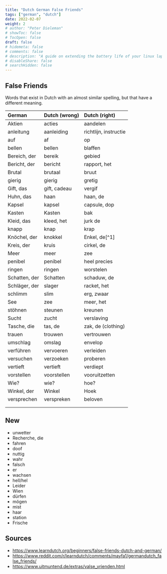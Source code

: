 ```yaml
---
title: "Dutch German False Friends"
tags: ["german", "dutch"]
date: 2022-02-07
weight: 2
# author: "Peter Dieleman"
# showToc: false
# TocOpen: false
draft: false
# hidemeta: false
# comments: false
# description: "A guide on extending the battery life of your linux laptop"
# disableShare: false
# searchHidden: false
---
```


## False Friends

Words that exist in Dutch with an almost similar spelling,
but that have a different meaning.

| German        | Dutch (wrong) | Dutch (right)         |
| :------------ | :------------ | :-------------------- |
| Aktien        | acties        | aandelen              |
| anleitung     | aanleiding    | richtlijn, instructie |
| auf           | af            | op                    |
| bellen        | bellen        | blaffen               |
| Bereich, der  | bereik        | gebied                |
| Bericht, der  | bericht       | rapport, het          |
| Brutal        | brutaal       | bruut                 |
| gierig        | gierig        | gretig                |
| Gift, das     | gift, cadeau  | vergif                |
| Huhn, das     | haan          | haan, de              |
| Kapsel        | kapsel        | capsule, dop          |
| Kasten        | Kasten        | bak                   |
| Kleid, das    | kleed, het    | jurk de               |
| knapp         | knap          | krap                  |
| Knöchel, der  | knokkel       | Enkel, de[^1]         |
| Kreis, der    | kruis         | cirkel, de            |
| Meer          | meer          | zee                   |
| penibel       | penibel       | heel precies          |
| ringen        | ringen        | worstelen             |
| Schatten, der | Schatten      | schaduw, de           |
| Schläger, der | slager        | racket, het           |
| schlimm       | slim          | erg, zwaar            |
| See           | zee           | meer, het             |
| stöhnen       | steunen       | kreunen               |
| Sucht         | zucht         | verslaving            |
| Tasche, die   | tas, de       | zak, de (clothing)    |
| trauen        | trouwen       | vertrouwen            |
| umschlag      | omslag        | envelop               |
| verführen     | vervoeren     | verleiden             |
| versuchen     | verzoeken     | proberen              |
| vertieft      | vertieft      | verdiept              |
| vorstellen    | voorstellen   | vooruitzetten         |
| Wie?          | wie?          | hoe?                  |
| Winkel, der   | Winkel        | Hoek                  |
| versprechen   | verspreken    | beloven               |
|               |               |                       |
|               |               |                       |

## New

- unwetter
- Recherche, die
- fahren
- doof
- nuttig
- wahr
- falsch    
- er
- wachsen
- hell/hel
- Leider
- Wien
- dürfen
- mögen
- mist
- haar
- station
- Frische

## Sources 

- <https://www.learndutch.org/beginners/false-friends-dutch-and-german/>
- <https://www.reddit.com/r/learndutch/comments/mayfa1/germandutch_false_friends/>
- <https://www.uitmuntend.de/extras/valse_vrienden.html>